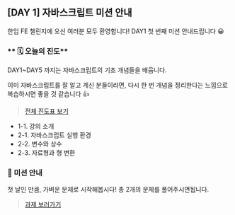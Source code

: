 ## [DAY 1] 자바스크립트 미션 안내

한입 FE 챌린지에 오신 여러분 모두 환영합니다!
DAY1 첫 번째 미션 안내드립니다 😀

### ** 🗓️ 오늘의 진도**

DAY1~DAY5 까지는 자바스크립트의 기초 개념들을 배웁니다.

이미 자바스크립트를 잘 알고 계신 분들이라면, 다시 한 번 개념을 정리한다는 느낌으로 복습하시면 좋을 것 같습니다 👍

> [전체 진도표 보기](https://winterlood.notion.site/01c0f27d63084e9fa1aac5c9db76e8d8)

-   1-1. 강의 소개
-   2-1. 자바스크립트 실행 환경
-   2-2. 변수와 상수
-   2-3. 자료형과 형 변환

### 🎯 미션 안내

첫 날인 만큼, 가벼운 문제로 시작해봅시다!
총 2개의 문제를 풀어주시면됩니다.

> [과제 보러가기]()
